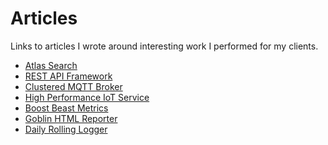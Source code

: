 # Articles

Links to articles I wrote around interesting work I performed for my clients.

<snippet id="article-links">
<ul>
  <li><a href="Atlas-Search.md">Atlas Search</a></li>
  <li><a href="rest-api-framework.md">REST API Framework</a></li>
  <li><a href="clustered-mqtt-broker.md">Clustered MQTT Broker</a></li>
  <li><a href="High-Performance-IoT-Service.md">High Performance IoT Service</a></li>
  <li><a href="Boost-Beast-Metrics.md">Boost Beast Metrics</a></li>
  <li><a href="Goblin-HTML-Reporter.md">Goblin HTML Reporter</a></li>
  <li><a href="Daily-Rolling-Logger.md">Daily Rolling Logger</a></li>
</ul>
</snippet>
